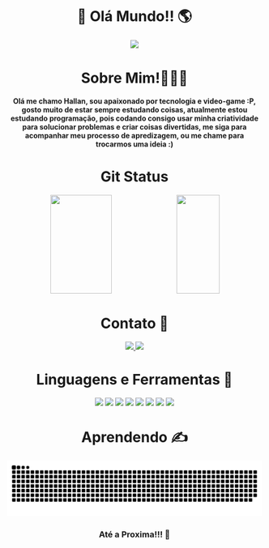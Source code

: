 <h1 align="middle">🚀 Olá Mundo!! 🌎</h1> 
<div align="middle"> 
  <img src = "https://media0.giphy.com/media/v1.Y2lkPTc5MGI3NjExbjlrYnBsa2xsZGdndGU5aHJsYWk4b2Izbm82bHloNTdxNDFkNTF2cCZlcD12MV9pbnRlcm5hbF9naWZfYnlfaWQmY3Q9Zw/QYkX9IMHthYn0Y3pcG/giphy.gif"
</div>
<h1 align="middle"> Sobre Mim!🧑🏻‍💻</h1>
<h4> Olá me chamo Hallan, sou apaixonado por tecnologia e video-game :P, gosto muito de estar sempre estudando coisas, atualmente estou estudando programação, pois codando consigo usar minha criatividade para solucionar problemas e criar coisas divertidas, me siga para acompanhar meu processo de apredizagem, ou me chame para trocarmos uma ideia  :) </h4>
<h1>Git Status </h1>
<div align="center">  
  <img width="49%" height="195px" src="https://github-readme-stats.vercel.app/api?username=HallanBre&show_icons=true&count_private=true&hide_border=true&title_color=8A2BE2&icon_color=4B0082&text_color=48D1CC&bg_color=0d1117" /> 
  <img width="41%" height="195px" src="https://github-readme-stats.vercel.app/api/top-langs/?username=HallanBre&layout=compact&hide_border=true&title_color=8A2BE2&text_color=48D1CC&bg_color=0d1117" />

</div>

<h1 align="middle">Contato 📧</h1>
<div align="middle">
  <a href = https://www.linkedin.com/in/hallan-bressan-de-andrade-a064a922b/ > 
    <img src="https://cdn.jsdelivr.net/gh/devicons/devicon/icons/linkedin/linkedin-original.svg" heigh = 50px width =50px />
  </a>
  <a href = mailto:halllanbandrad@gmail.com>
     <img src="https://upload.wikimedia.org/wikipedia/commons/thumb/7/7e/Gmail_icon_%282020%29.svg/2560px-Gmail_icon_%282020%29.svg.png" heigh = 60px width =60px/>
  </a>
</div>
<h1 align="middle"> Linguagens e Ferramentas 🔧</h1>
<div align="middle"> 
  <img src="https://cdn.jsdelivr.net/gh/devicons/devicon/icons/java/java-original.svg" heigh = 50px width =50px />  
  <img src="https://cdn.jsdelivr.net/gh/devicons/devicon/icons/html5/html5-original.svg" heigh = 50px width =50px />
  <img src="https://cdn.jsdelivr.net/gh/devicons/devicon/icons/css3/css3-original.svg"  heigh = 50px width =50px  />
  <img src="https://cdn.jsdelivr.net/gh/devicons/devicon/icons/postgresql/postgresql-original.svg" heigh = 50px width =50px />
  <img src="https://cdn.jsdelivr.net/gh/devicons/devicon/icons/github/github-original.svg" heigh = 50px width =50px />  
    <img src="https://cdn.jsdelivr.net/gh/devicons/devicon/icons/javascript/javascript-original.svg" heigh = 50px width =50px />
  <img src="https://cdn.jsdelivr.net/gh/devicons/devicon/icons/nodejs/nodejs-original-wordmark.svg" heigh = 50px width =50px  />
  <img src="https://cdn.jsdelivr.net/gh/devicons/devicon/icons/react/react-original.svg" heigh = 50px width =50px />
</div>

<h1 align="middle">Aprendendo ✍️</h1>
<div align="middle">

          
          
</div>

<picture>
  <source media="(prefers-color-scheme: dark)" srcset="https://raw.githubusercontent.com/HallanBre/HallanBre/output/github-contribution-grid-snake-dark.svg">
  <source media="(prefers-color-scheme: light)" srcset="https://raw.githubusercontent.com/HallanBre/HallanBre/output/github-contribution-grid-snake.svg">
  <img alt="github contribution grid snake animation" src="https://raw.githubusercontent.com/HallanBre/HallanBre/output/github-contribution-grid-snake.svg">
</picture>


<h3 align="middle">Até a Proxima!!! 👋</h3>


          
